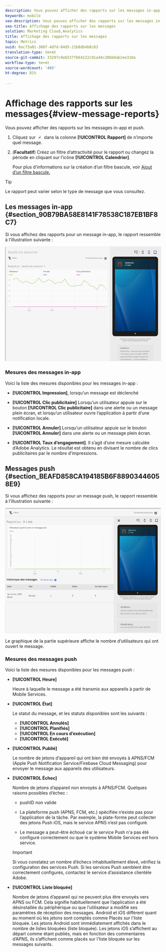 ```yaml
---
description: Vous pouvez afficher des rapports sur les messages in-app et push.
keywords: mobile
seo-description: Vous pouvez afficher des rapports sur les messages in-app et push.
seo-title: Affichage des rapports sur les messages
solution: Marketing Cloud,Analytics
title: Affichage des rapports sur les messages
topic: Metrics
uuid: 0ac73a81-388f-4dfd-84d5-21b8db4b8c83
translation-type: tm+mt
source-git-commit: 33297c9e6537f664222c91a44c20bb9ab2ee310a
workflow-type: tm+mt
source-wordcount: '493'
ht-degree: 81%

---
```



# Affichage des rapports sur les messages{#view-message-reports}

Vous pouvez afficher des rapports sur les messages in-app et push.

1. Cliquez sur ![l’icône rapport](assets/icon_report.png) dans la colonne **[!UICONTROL Rapport]** de n’importe quel message.
1. (**Facultatif**) Créez un filtre d’attractivité pour le rapport ou changez la période en cliquant sur l’icône **[!UICONTROL Calendrier]**.

   Pour plus d’informations sur la création d’un filtre bascule, voir [Ajout d’un filtre bascule.](/help/using/usage/reports-customize/t-sticky-filter.md)

>[!TIP]
>
>Le rapport peut varier selon le type de message que vous consultez.

## Les messages in-app {#section_90B79BA58E8141F78538C187EB1BF8C7}

Si vous affichez des rapports pour un message in-app, le rapport ressemble à l’illustration suivante :

![message de rapport](assets/report_message.png)

### Mesures des messages in-app

Voici la liste des mesures disponibles pour les messages in-app :

* **[!UICONTROL Impression]**, lorsqu’un message est déclenché

* **[!UICONTROL Clic publicitaire]** Lorsqu’un utilisateur appuie sur le bouton **[!UICONTROL Clic publicitaire]** dans une alerte ou un message plein écran, et lorsqu’un utilisateur ouvre l’application à partir d’une notification locale.

* **[!UICONTROL Annuler]** Lorsqu’un utilisateur appuie sur le bouton **[!UICONTROL Annuler]** dans une alerte ou un message plein écran.

* **[!UICONTROL Taux d’engagement]**. Il s’agit d’une mesure calculée d’Adobe Analytics. Le résultat est obtenu en divisant le nombre de clics publicitaires par le nombre d’impressions.

## Messages push {#section_BEAFD858CA194185B6F88903446058E9}

Si vous affichez des rapports pour un message push, le rapport ressemble à l’illustration suivante :

![message push](assets/report_message_push.png)

Le graphique de la partie supérieure affiche le nombre d’utilisateurs qui ont ouvert le message.

### Mesures des messages push

Voici la liste des mesures disponibles pour les messages push :

* **[!UICONTROL Heure]**

   Heure à laquelle le message a été transmis aux appareils à partir de Mobile Services.

* **[!UICONTROL État]**

   Le statut du message, et les statuts disponibles sont les suivants :

   * **[!UICONTROL Annulés]**
   * **[!UICONTROL Planifiés]**
   * **[!UICONTROL En cours d’exécution]**
   * **[!UICONTROL Exécuté]**

* **[!UICONTROL Publié]**

   Le nombre de jetons d’appareil qui ont bien été envoyés à APNS/FCM (Apple Push Notification Service/Firebase Cloud Messaging) pour envoyer le message aux appareils des utilisateurs.

* **[!UICONTROL Échec]**

   Nombre de jetons d’appareil non envoyés à APNS/FCM. Quelques raisons possibles d’échec :

   * pushID non valide

   * La plateforme push (APNS, FCM, etc.) spécifiée n’existe pas pour l’application de la tâche. Par exemple, la plate-forme peut collecter des jetons Push iOS, mais le service APNS n’est pas configuré.

   * Le message a peut-être échoué car le service Push n&#39;a pas été configuré correctement ou que le système Mobile Services est hors service.
   >[!IMPORTANT]
   >
   >Si vous constatez un nombre d’échecs inhabituellement élevé, vérifiez la configuration des services Push. Si les services Push semblent être correctement configurés, contactez le service d’assistance clientèle Adobe.

* **[!UICONTROL Liste bloquée]**

   Nombre de jetons d’appareil qui ne peuvent plus être envoyés vers APNS ou FCM. Cela signifie habituellement que l’application a été désinstallée du périphérique ou que l’utilisateur a modifié ses paramètres de réception des messages. Android et iOS diffèrent quant au moment où les jetons sont comptés comme Placés sur l&#39;liste bloquée. Les jetons Android sont immédiatement affichés dans le nombre de listes bloquées (liste bloquée). Les jetons iOS s’affichent au départ comme étant publiés, mais en fonction des commentaires d’APNS, ils s’affichent comme placés sur l&#39;liste bloquée sur les messages suivants.

